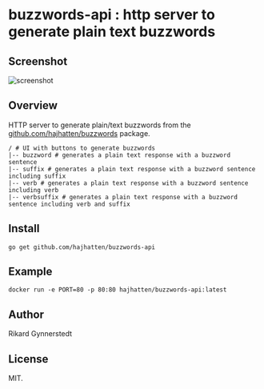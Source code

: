 # buzzwords-api : http server to generate plain text buzzwords

## Screenshot

![screenshot](https://raw.githubusercontent.com/hajhatten/buzzwords-api/master/readme/screnshot.png)

## Overview

HTTP server to generate plain/text buzzwords from the [github.com/hajhatten/buzzwords](https://github.com/hajhatten/buzzwords) package.

```
/ # UI with buttons to generate buzzwords
|-- buzzword # generates a plain text response with a buzzword sentence
|-- suffix # generates a plain text response with a buzzword sentence including suffix
|-- verb # generates a plain text response with a buzzword sentence including verb
|-- verbsuffix # generates a plain text response with a buzzword sentence including verb and suffix
```

## Install

```
go get github.com/hajhatten/buzzwords-api
```

## Example

```
docker run -e PORT=80 -p 80:80 hajhatten/buzzwords-api:latest
```

## Author

Rikard Gynnerstedt

## License

MIT.


